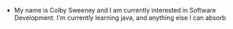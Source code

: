 - My name is Colby Sweeney and I am currently interested in Software Development. 
I'm currently learning java, and anything else I can absorb
